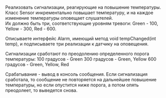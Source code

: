 Реализовать сигнализации, реагирующие на повышение температуры. 
Класс Sensor инкрементально повышает температуру, и на каждое изменение температуры оповещает слушателей.   
Их должно быть три, соответствующие уровням тревоги: Green - 100, Yellow - 300, Red - 600. 
 
Описываете интерфейс Alarm, имеющий метод void tempChanged(int temp), и подписываете три реализации к датчику на 
оповещения. 
 
Сигнализации сработают по преодолению определенного порога температуры: 
100 градусов - Green 
300 градусов - Green, Yellow 
600 градусов - Green, Yellow, Red 
 
Срабатывание - вывод в консоль сообщения. 
Если сигнализация сработала, то сообщение не повторяется на дальнейшее повышение температуры, но если опустится ниже 
порога, а потом опять преодолеет, то выведется снова.